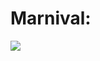 # Marnival:

<img src="https://img.shields.io/badge/HTML-000000 ?style=for-the-badge&logo=accenture&logocolor=000000"/>
